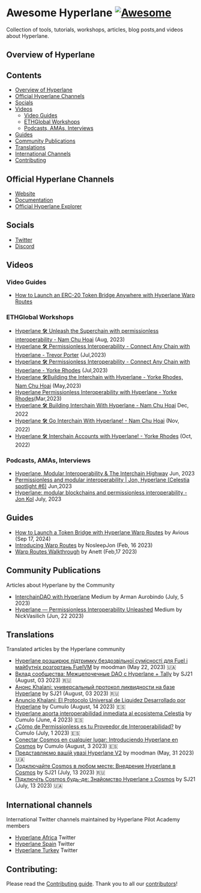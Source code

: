 # Awesome Hyperlane [![Awesome](https://awesome.re/badge.svg)](https://awesome.re)
Collection of tools, tutorials, workshops, articles, blog posts,and videos about Hyperlane.

## Overview of Hyperlane 

## Contents
- [Overview of Hyperlane](#overview-of-hyperlane)
- [Official Hyperlane Channels](#official-hyperlane-channels)
- [Socials](#socials)
- [Videos](#videos)
  - [Video Guides](#video-guides)
  - [ETHGlobal Workshops](#ethglobal-workshops)
  - [Podcasts, AMAs, Interviews](#podcasts-amas-interviews)
- [Guides](#guides)
- [Community Publications](#community-publications)
- [Translations](#translations)
- [International Channels](#international-channels)
- [Contributing](#contributing)

## Official Hyperlane Channels
- [Website](https://www.hyperlane.xyz/)
- [Documentation](https://docs.hyperlane.xyz/)
- [Official Hyperlane Explorer](https://explorer.hyperlane.xyz/?)

## Socials 
- [Twitter](https://twitter.com/Hyperlane_xyz)
- [Discord](https://discord.com/invite/hyperlane)

## Videos

### Video Guides 
- [How to Launch an ERC-20 Token Bridge Anywhere with Hyperlane Warp Routes](https://www.youtube.com/watch?v=_bX9ILCCR3E&ab_channel=Hyperlane)

### ETHGlobal Workshops
- [Hyperlane 🛠️ Unleash the Superchain with permissionless interoperability - Nam Chu Hoai](https://www.youtube.com/watch?v=B50UPSpOZik&ab_channel=ETHGlobal) (Aug, 2023)
- [Hyperlane 🛠️ Permissionless Interoperability - Connect Any Chain with Hyperlane - Trevor Porter](https://www.youtube.com/watch?v=Y22FCnkaND8&ab_channel=ETHGlobal) (Jul,2023)
- [Hyperlane 🛠️ Permissionless Interoperability - Connect Any Chain with Hyperlane - Yorke Rhodes](https://www.youtube.com/watch?v=cc7tF9HbQAw&ab_channel=ETHGlobal) (Jul,2023)
- [Hyperlane 🛠Building the Interchain with Hyperlane - Yorke Rhodes, Nam Chu Hoai](https://www.youtube.com/watch?v=laFC83-RHZQ&ab_channel=ETHGlobal) (May,2023)
- [Hyperlane Permissionless Interoperability with Hyperlane - Yorke Rhodes](https://www.youtube.com/watch?v=NpCOi7iZhHI&ab_channel=ETHGlobal)(Mar,2023)
- [Hyperlane 🛠 Building Interchain With Hyperlane - Nam Chu Hoai](https://www.youtube.com/watch?v=lojX6gLhXnc&ab_channel=ETHGlobal) Dec, 2022
- [Hyperlane 🛠 Go Interchain With Hyperlane! - Nam Chu Hoai](https://www.youtube.com/watch?v=d_4zLReh1uk&ab_channel=ETHGlobal) (Nov, 2022)
- [Hyperlane 🛠 Interchain Accounts with Hyperlane! - Yorke Rhodes](https://www.youtube.com/watch?v=JjcweMKUnJE&ab_channel=ETHGlobal) (Oct, 2022)

### Podcasts, AMAs, Interviews
- [Hyperlane, Modular Interoperability & The Interchain Highway](https://www.youtube.com/watch?v=_ImBvpj6XT8&ab_channel=CosmosClub) Jun, 2023
- [Permissionless and modular interoperability | Jon, Hyperlane (Celestia spotlight #6)](https://www.youtube.com/watch?v=2PqBykb3oBE&ab_channel=Celestia) Jun,2023
- [Hyperlane: modular blockchains and permissionless interoperability - Jon Kol](https://www.youtube.com/watch?v=VHRmln0Wj1o&ab_channel=Celestia) July, 2023


## Guides
- [How to Launch a Token Bridge with Hyperlane Warp Routes](https://medium.com/hyperlane/how-to-launch-a-token-bridge-with-hyperlane-warp-routes-befaf91217b5) by Avious (Sep 17, 2024)
- [Introducing Warp Routes](https://medium.com/hyperlane/introducing-warp-routes-d195416e5e90) by NosleepJon (Feb, 16 2023) 
- [Warp Routes Walkthrough](https://medium.com/hyperlane/warp-routes-walkthrough-e963b36df8fe) by Anett (Feb,17 2023)

## Community Publications
Articles about Hyperlane by the Community

- [InterchainDAO with Hyperlane](https://medium.com/@armanityours/interchain-dao-with-hyperlane-adf3a2db5f6) Medium by Arman Aurobindo (July, 5 2023)
- [Hyperlane — Permissionless Interoperability Unleashed](https://nickvasilich.medium.com/hyperlane-permissionless-interoperability-unleashed-27e5ac4906dc) Medium by NickVasilich (Jun, 22 2023)

## Translations
Translated articles by the Hyperlane community

- [Hyperlane розширює підтримку бездозвільної сумісності для Fuel і майбутніх розгортань FuelVM](https://link.medium.com/EHyAJXTVcCb) by moodman (May 22, 2023) 🇺🇦
- [Вклад сообщества: Межцепочечные DAO с Hyperlane + Tally](https://medium.com/@zemcugovs130820000/171970744d4a) by SJ21 (August, 03 2023) 🇷🇺
- [Анонс Khalani: универсальный протокол ликвидности на базе Hyperlane](https://medium.com/@zemcugovs130820000/4661da88125b) by SJ21 (August, 03 2023) 🇷🇺
- [Anuncio Khalani: El Protocolo Universal de Liquidez Desarrollado por Hyperlane](https://medium.com/hyperlane-esp/anuncio-khalani-el-protocolo-universal-de-liquidez-desarrollado-por-hyperlane-cb6eb8a1b414) by Cumulo (August, 14 2023) 🇪🇸
- [Hyperlane aporta interoperabilidad inmediata al ecosistema Celestia](https://medium.com/hyperlane-esp/hyperlane-aporta-interoperabilidad-inmediata-al-ecosistema-celestia-5a890d9116e8) by Cumulo (June, 4 2023) 🇪🇸 
- [¿Cómo de Permissionless es tu Proveedor de Interoperabilidad?](https://medium.com/hyperlane-esp/checklist-c%C3%B3mo-de-permissionless-es-tu-proveedor-de-interoperabilidad-28bf47a40e1a) by Cumulo (July, 1 2023) 🇪🇸
- [Conectar Cosmos en cualquier lugar: Introduciendo Hyperlane en Cosmos](https://medium.com/hyperlane-esp/conectar-cosmos-en-cualquier-lugar-introduciendo-hyperlane-en-cosmos-2db1e40ca911) by Cumulo (August, 3 2023) 🇪🇸
- [Представляємо вашій увазі Hyperlane V2](https://link.medium.com/SvtQjSwZUBb) by moodman (May, 31 2023) 🇺🇦
- [Подключайте Cosmos в любом месте: Внедрение Hyperlane в Cosmos](https://medium.com/@zemcugovs130820000/8749ce03b067) by SJ21 (July, 13 2023) 🇷🇺
- [Підключіть Cosmos будь-де: Знайомство Hyperlane з Cosmos](https://medium.com/@zemcugovs130820000/a7f33cbf4f31) by SJ21 (July, 13 2023) 🇺🇦

## International channels 
International Twitter channels maintained by Hyperlane Pilot Academy members 
- [Hyperlane Africa](https://twitter.com/hyperlaneafrica) Twitter 
- [Hyperlane Spain](https://twitter.com/HyperlaneEsp) Twitter
- [Hyperlane Turkey](https://twitter.com/HyperlaneTurkey) Twitter

## Contributing:

Please read the [Contributing guide](./CONTRIBUTING.md). Thank you to all our [contributors](https://github.com/hyperlane-xyz/Awesome-Hyperlane/graphs/contributors)!


